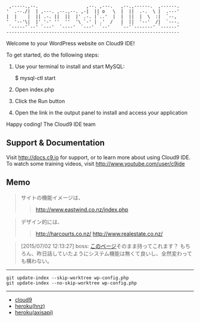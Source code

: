 
     ,-----.,--.                  ,--. ,---.   ,--.,------.  ,------.
    '  .--./|  | ,---. ,--.,--. ,-|  || o   \  |  ||  .-.  \ |  .---'
    |  |    |  || .-. ||  ||  |' .-. |`..'  |  |  ||  |  \  :|  `--, 
    '  '--'\|  |' '-' ''  ''  '\ `-' | .'  /   |  ||  '--'  /|  `---.
     `-----'`--' `---'  `----'  `---'  `--'    `--'`-------' `------'
    ----------------------------------------------------------------- 


Welcome to your WordPress website on Cloud9 IDE!

To get started, do the following steps:

1) Use your terminal to install and start MySQL:

   $ mysql-ctl start

2) Open index.php

3) Click the Run button

4) Open the link in the output panel to install and access your application

Happy coding!
The Cloud9 IDE team


## Support & Documentation

Visit http://docs.c9.io for support, or to learn more about using Cloud9 IDE. 
To watch some training videos, visit http://www.youtube.com/user/c9ide

## Memo

> サイトの機能イメージは、
>> http://www.eastwind.co.nz/index.php

> デザイン的には、
>> http://harcourts.co.nz/
>> http://www.realestate.co.nz/


> [2015/07/02 12:13:27] boss: [このページ](http://harcourts.co.nz/Property/732141/RU5330/4-Woodridge-Drive)そのまま持ってこれます？
> もちろん、昨日話していたようにシステム機能は無くて良いし、全然変わっても構わない。

---

    git update-index --skip-worktree wp-config.php
    git update-index --no-skip-worktree wp-config.php

---

* [cloud9](https://nz-mtblue.c9.io/wp-login.php)
* [heroku(hnz)](https://hnz.herokuapp.com/wp-login.php)
* [heroku(axisapi)](https://axispia.herokuapp.com/wp-login.php)

